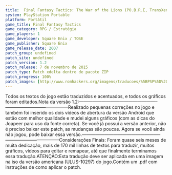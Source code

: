 ```yaml
---
title:  Final Fantasy Tactics: The War of the Lions (PO.B.R.E, TransXeno e RHBR)
system: PlayStation Portable
platform: Portátil
game_title: Final Fantasy Tactics
game_category: RPG / Estratégia
game_players: 1
game_developer: Square Enix / TOSE
game_publisher: Square Enix
game_release_date: 2007
patch_group: undefined
patch_site: undefined
patch_version: 1.2
patch_release: 7 de novembro de 2015
patch_type: Patch xdelta dentro de pacote ZIP
patch_progress: 100%
patch_images: [http://www.romhackers.org/imagens/traducoes/%5BPSP%5D%20Final%20Fantasy%20Tactics%20-%20War%20of%20The%20Lions%20-%20PoBRE,%20TransXeno%20e%20RHBR%20-%201.jpg,http://www.romhackers.org/imagens/traducoes/%5BPSP%5D%20Final%20Fantasy%20Tactics%20-%20War%20of%20The%20Lions%20-%20PoBRE,%20TransXeno%20e%20RHBR%20-%202.jpg,http://www.romhackers.org/imagens/traducoes/%5BPSP%5D%20Final%20Fantasy%20Tactics%20-%20War%20of%20The%20Lions%20-%20PoBRE,%20TransXeno%20e%20RHBR%20-%203.jpg]
---
```

Todos os textos do jogo estão traduzidos e acentuados, e todos os gráficos foram editados.Nota da versão 1.2:—————————————————–——————————————Realizado pequenas correções no jogo e também foi inserido os dois vídeos de abertura da versão Android que estão com melhor qualidade e mudei alguns gráficos (com as dicas do Joapeer para uso da fonte correta). Se você já possui a versão anterior, não é preciso baixar este patch, as mudanças são poucas. Agora se você ainda não jogou, pode baixar essa versão.—————————————————–————————————Considerações Finais: Foram quase seis meses de muita dedicação, mais de 170 mil linhas de textos para traduzir, muitos gráficos, vídeos para editar e remapear, até que finalmente terminamos essa tradução.ATENÇÃO:Esta tradução deve ser aplicada em uma imagem na iso da versão americana (ULUS-10297) do jogo.Contém um .pdf com instruções de como aplicar o patch.
